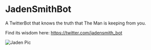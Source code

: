 # JadenSmithBot
A TwitterBot that knows the truth that The Man is keeping from you.

Find its wisdom here: https://twitter.com/jadensmith_bot

![Jaden Pic](http://i58.tinypic.com/14xgfg4.jpg)